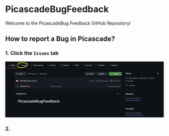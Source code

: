 # PicascadeBugFeedback

Welcome to the PicascadeBug Feedback GitHub Repository!

## How to report a Bug in Picascade?

### 1. Click the `Issues` tab
<img src="./issuestab.png" />

### 2. 
